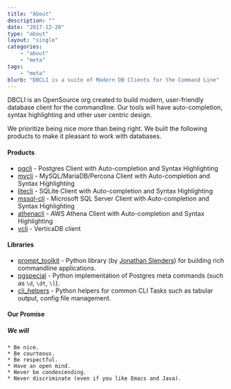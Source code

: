 ```yaml
---
title: "About"
description: ""
date: "2017-12-20"
type: "about"
layout: "single"
categories:
    - "about"
    - "meta"
tags:
    - "meta"
blurb: "DBCLI is a suite of Modern DB Clients for the Command Line"
---
```


DBCLI is an OpenSource org created to build modern, user-friendly database client for the commandline. Our tools will have auto-completion, syntax highlighting and other user centric design.

We prioritize being nice more than being right. We built the following products to make it pleasant to work with databases.

#### Products

- [pgcli](https://www.pgcli.com) - Postgres Client with Auto-completion and Syntax Highlighting
- [mycli](https://www.mycli.net) - MySQL/MariaDB/Percona Client with Auto-completion and Syntax Highlighting
- [litecli](https://litecli.com) - SQLite Client with Auto-completion and Syntax Highlighting
- [mssql-cli](https://github.com/dbcli/mssql-cli) - Microsoft SQL Server Client with Auto-completion and Syntax Highlighting
- [athenacli](https://github.com/dbcli/athenacli) - AWS Athena Client with Auto-completion and Syntax Highlighting
- [vcli](https://github.com/dbcli/vcli) - VerticaDB client

#### Libraries

- [prompt_toolkit](https://github.com/jonathanslenders/python-prompt-toolkit) - Python library (by [Jonathan Slenders](https://twitter.com/jonathan_s)) for building rich commandline applications.
- [pgspecial](https://github.com/dbcli/pgspecial) - Python implementation of Postgres meta commands (such as `\d`, `\dt`, `\l`).
- [cli_helpers](https://github.com/dbcli/cli_helpers) - Python helpers for common CLI Tasks such as tabular output, config file management.

#### Our Promise

##### We will

    * Be nice.
    * Be courteous.
    * Be respectful.
    * Have an open mind.
    * Never be condescending.
    * Never discriminate (even if you like Emacs and Java).
